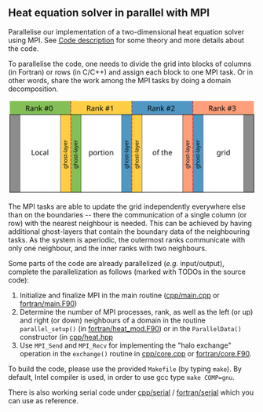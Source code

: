 ## Heat equation solver in parallel with MPI

Parallelise our implementation of a two-dimensional heat equation solver using
MPI. See [Code description](code-description.md) for some theory and more
details about the code.

To parallelise the code, one needs to divide the grid into blocks of columns
(in Fortran) or rows (in C/C++) and assign each block to one MPI task. Or in other
words, share the work among the MPI tasks by doing a domain decomposition.

![2D domain decomposition](img/domain-decomposition.svg)

The MPI tasks are able to update the grid independently everywhere else than
on the boundaries -- there the communication of a single column (or row) with
the nearest neighbour is needed. This can be achieved by having additional
ghost-layers that contain the boundary data of the neighbouring tasks. As the
system is aperiodic, the outermost ranks communicate with only one neighbour,
and the inner ranks with two neighbours.

Some parts of the code are already parallelized (*e.g.* input/output), complete
the parallelization as follows (marked with TODOs in the source code):

  1. Initialize and finalize MPI in the main routine ([cpp/main.cpp](cpp/main.cpp) or [fortran/main.F90](fortran/main.F90))
  2. Determine the number of MPI processes, rank, as well as the left (or up) and right (or down) neighbours
     of a domain in the routine `parallel_setup()` (in [fortran/heat_mod.F90](fortran/heat_mod.F90)) or in the `ParallelData()` constructor (in [cpp/heat.hpp](cpp/heat.hpp)
  3. Use `MPI_Send` and `MPI_Recv` for implementing the "halo exchange" operation in the 
     `exchange()` routine in [cpp/core.cpp](cpp/core.cpp) or [fortran/core.F90](fortran/core.F90). 

To build the code, please use the provided `Makefile` (by typing `make`). By default, Intel 
compiler is used, in order to use gcc type `make COMP=gnu`.

There is also working serial code under [cpp/serial](cpp/serial) / [fortran/serial](fortran/serial)
which you can use as reference. 
